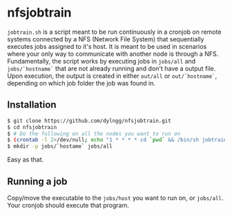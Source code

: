 # nfsjobtrain

`jobtrain.sh` is a script meant to be run continuously in a cronjob on remote systems connected by a NFS (Network File System) that sequentially executes jobs assigned to it's host. It is meant to be used in scenarios where your only way to communicate with another node is through a NFS. Fundamentally, the script works by executing jobs in `jobs/all` and `` jobs/`hostname` `` that are not already running and don't have a output file. Upon execution, the output is created in either `out/all` or `` out/`hostname` ``, depending on which job folder the job was found in.

## Installation

```bash
$ git clone https://github.com/dylngg/nfsjobtrain.git
$ cd nfsjobtrain
$ # Do the following on all the nodes you want to run on
$ (crontab -l 2>/dev/null; echo "1 * * * * cd `pwd` && /bin/sh jobtrain.sh") | crontab -
$ mkdir -p jobs/`hostame` jobs/all
```

Easy as that.

## Running a job

Copy/move the executable to the `jobs/host` you want to run on, or `jobs/all`. Your cronjob should execute that program.

